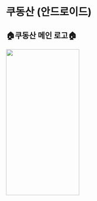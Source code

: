 # 쿠동산 (안드로이드)

## 🏠쿠동산 메인 로고🏠
<img src="https://user-images.githubusercontent.com/76798309/170036123-bb3f9efe-b549-4bc8-8c6b-28810ca7fab5.png" width="200" height="400"/>
